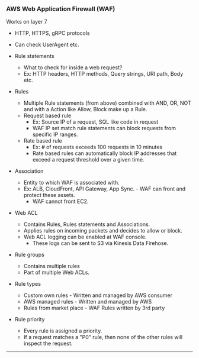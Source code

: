 
### AWS Web Application Firewall (WAF)

Works on layer 7
- HTTP, HTTPS, gRPC protocols
- Can check UserAgent etc.

- Rule statements
	- What to check for inside a web request?
	- Ex: HTTP headers, HTTP methods, Query strings, URI path, Body etc.
- Rules
	- Multiple Rule statements (from above) combined with AND, OR, NOT and with a Action like Allow, Block make up a Rule.
	- Request based rule
		- Ex: Source IP of a request, SQL like code in request
		- WAF IP set match rule statements can block requests from specific IP ranges.
	- Rate based rule
		- Ex: # of requests exceeds 100 requests in 10 minutes
		- Rate based rules can automatically block IP addresses that exceed a request threshold over a given time.
- Association
	- Entity to which WAF is associated with.
	- Ex: ALB, CloudFront, API Gateway, App Sync. - WAF can front and protect these assets.
		- WAF cannot front EC2.
- Web ACL
	- Contains Rules, Rules statements and Associations.
	- Applies rules on incoming packets and decides to allow or block.
	- Web ACL logging can be enabled at WAF console.
		- These logs can be sent to S3 via Kinesis Data Firehose.
- Rule groups
	- Contains multiple rules
	- Part of multiple Web ACLs.
- Rule types
	- Custom own rules - Written and managed by AWS consumer
	- AWS managed rules - Written and managed by AWS
	- Rules from market place - WAF Rules written by 3rd party
- Rule priority
	- Every rule is assigned a priority.
	- If a request matches a "P0" rule, then none of the other rules will inspect the request.


---
